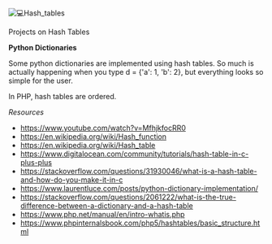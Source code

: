 ![💻Hash_tables](https://user-images.githubusercontent.com/110534527/211197194-c04233fe-7467-4b51-9e33-e58b9267ddd4.png)

Projects on Hash Tables

**Python Dictionaries**

Some python dictionaries are implemented using hash tables. So much is actually happening when you type d = {'a': 1, 'b': 2}, but everything looks so simple for the user.

In PHP, hash tables are ordered.

*Resources*

* https://www.youtube.com/watch?v=MfhjkfocRR0
* https://en.wikipedia.org/wiki/Hash_function
* https://en.wikipedia.org/wiki/Hash_table
* https://www.digitalocean.com/community/tutorials/hash-table-in-c-plus-plus
* https://stackoverflow.com/questions/31930046/what-is-a-hash-table-and-how-do-you-make-it-in-c
* https://www.laurentluce.com/posts/python-dictionary-implementation/
* https://stackoverflow.com/questions/2061222/what-is-the-true-difference-between-a-dictionary-and-a-hash-table
* https://www.php.net/manual/en/intro-whatis.php
* https://www.phpinternalsbook.com/php5/hashtables/basic_structure.html
